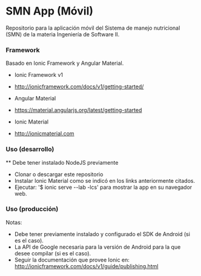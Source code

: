 # SMN App (Móvil)
Repositorio para la aplicación móvil del Sistema de manejo nutricional (SMN) de la materia Ingeniería de Software II.


### Framework ###
Basado en Ionic Framework y Angular Material.

* Ionic Framework v1 
* http://ionicframework.com/docs/v1/getting-started/

* Angular Material
* https://material.angularjs.org/latest/getting-started

* Ionic Material
* http://ionicmaterial.com


### Uso (desarrollo) ###
** Debe tener instalado NodeJS previamente

* Clonar o descargar este repositorio
* Instalar Ionic Material como se indicó en los links anteriormente citados.
* Ejecutar: '$ ionic serve --lab -lcs' para mostrar la app en su navegador web.

### Uso (producción) ###
Notas:
* Debe tener previamente instalado y configurado el SDK de Android (si es el caso).
* La API de Google necesaria para la versión de Android para la que desee compilar (si es el caso).
* Seguir la documentación que provee Ionic en: http://ionicframework.com/docs/v1/guide/publishing.html
